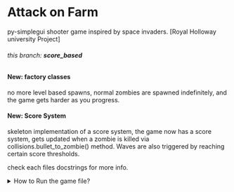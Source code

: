 # Attack on Farm

py-simplegui shooter game inspired by space invaders. [Royal Holloway university Project]

###### this branch: **score_based**


#### New: factory classes

no more level based spawns, normal zombies are spawned indefinitely, and the game gets harder as you progress.

#### New: Score System

skeleton implementation of a score system, the game now has a score system, gets updated when a zombie is killed via collisions.bullet_to_zombie() method.
Waves are also triggered by reaching certain score thresholds.

check each files docstrings for more info.

<details>
<summary> How to Run the game file? </summary>

#### Running the game
To run the game, you need to have python installed on your machine. You can download python from [here](https://www.python.org/downloads/). Once you have python installed, you can run the game by running the following command in the terminal.

```bash
python3 game.py
```

#### Any dependencies?

Yes, The game uses the simplegui library. An older version to be exact. You can install it by running the following command in the terminal.
All other dependencies as of 5 March, 2024 are included in the standard python3 library.

if you are using **python 3.x**

```bash
pip3 install SimpleGUICS2Pygame
```

if you are using **python 2.x**

```bash
pip install SimpleGUICS2Pygame
```

#### What is sg in the code?

**sg** is an alias for the simplegui library. It is used to make the code more readable and easier to write. You can find the alias at the top of the game.py file.
it is defined as follows:

```python
from SimpleGUICS2Pygame import simpleguics2pygame as sg
```

#### Where is the binary (.exe)?

The game is unfinished and is still in development. There is no binary available for the game yet.

</details>
